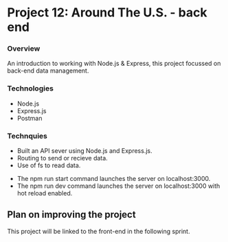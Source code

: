 # Project 12: Around The U.S. - back end

### Overview
An introduction to working with Node.js & Express, this project focussed on back-end data management.

### Technologies
- Node.js
- Express.js
- Postman

### Technquies
- Built an API sever using Node.js and Express.js.
- Routing to send or recieve data.
- Use of fs to read data.

* The npm run start command launches the server on localhost:3000.
* The npm run dev command launches the server on localhost:3000 with hot reload enabled.

## Plan on improving the project

This project will be linked to the front-end in the following sprint.

